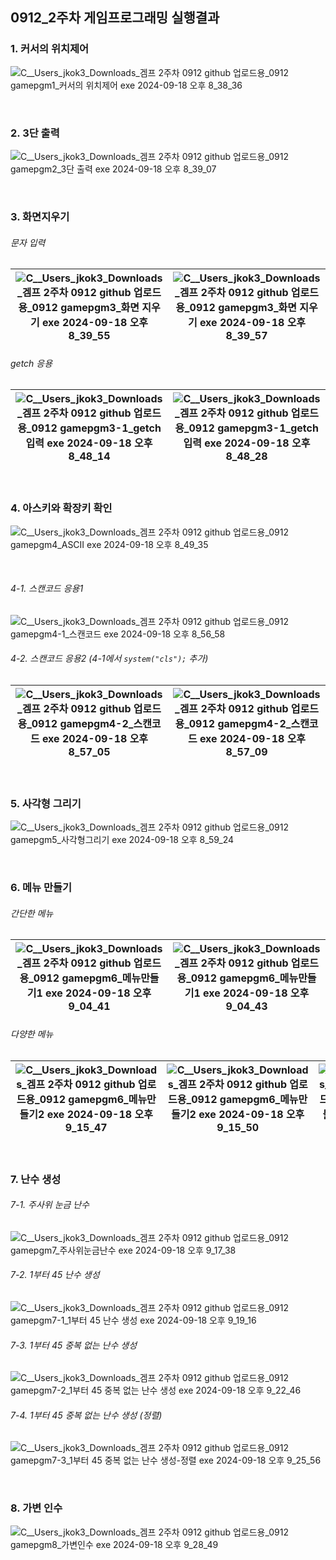 ## 0912_2주차 게임프로그래밍 실행결과

### 1. 커서의 위치제어

![C__Users_jkok3_Downloads_겜프 2주차 0912 github 업로드용_0912 gamepgm1_커서의 위치제어 exe 2024-09-18 오후 8_38_36](https://github.com/user-attachments/assets/b672d1af-afc7-4eb3-9787-890ff748f2be)

<br/>

### 2. 3단 출력

![C__Users_jkok3_Downloads_겜프 2주차 0912 github 업로드용_0912 gamepgm2_3단 출력 exe 2024-09-18 오후 8_39_07](https://github.com/user-attachments/assets/be1cf3d4-7771-4152-a830-fcb7511b4955)

<br/>

### 3. 화면지우기

###### 문자 입력

![C__Users_jkok3_Downloads_겜프 2주차 0912 github 업로드용_0912 gamepgm3_화면 지우기 exe 2024-09-18 오후 8_39_55](https://github.com/user-attachments/assets/9d2780c7-fbdd-470f-a9c9-eee56ab5f971) | ![C__Users_jkok3_Downloads_겜프 2주차 0912 github 업로드용_0912 gamepgm3_화면 지우기 exe 2024-09-18 오후 8_39_57](https://github.com/user-attachments/assets/8fd50fad-f03d-4a36-9e85-9e2f7ddf318f)
---|---|

###### getch 응용

![C__Users_jkok3_Downloads_겜프 2주차 0912 github 업로드용_0912 gamepgm3-1_getch 입력 exe 2024-09-18 오후 8_48_14](https://github.com/user-attachments/assets/64affa88-f331-4d92-a8d9-198ee7909b94) | ![C__Users_jkok3_Downloads_겜프 2주차 0912 github 업로드용_0912 gamepgm3-1_getch 입력 exe 2024-09-18 오후 8_48_28](https://github.com/user-attachments/assets/117555cf-dc8b-48ba-b95d-7737f0b90591)
---|---|

<br/>

### 4. 아스키와 확장키 확인

![C__Users_jkok3_Downloads_겜프 2주차 0912 github 업로드용_0912 gamepgm4_ASCII exe 2024-09-18 오후 8_49_35](https://github.com/user-attachments/assets/6a74fc79-d385-4846-802e-926433fb791e)

<br/>

###### 4-1. 스캔코드 응용1

![C__Users_jkok3_Downloads_겜프 2주차 0912 github 업로드용_0912 gamepgm4-1_스캔코드 exe 2024-09-18 오후 8_56_58](https://github.com/user-attachments/assets/591b2646-e627-4b45-9c17-229e9a5dae54)

###### 4-2. 스캔코드 응용2 (4-1에서 ` system("cls"); ` 추가)

![C__Users_jkok3_Downloads_겜프 2주차 0912 github 업로드용_0912 gamepgm4-2_스캔코드 exe 2024-09-18 오후 8_57_05](https://github.com/user-attachments/assets/34015d1d-2ae0-4d3a-9c93-c0af53a36970) | ![C__Users_jkok3_Downloads_겜프 2주차 0912 github 업로드용_0912 gamepgm4-2_스캔코드 exe 2024-09-18 오후 8_57_09](https://github.com/user-attachments/assets/4b1dd6b1-9f8b-4147-99c7-f422096858eb)
---|---|

<br/>

### 5. 사각형 그리기

![C__Users_jkok3_Downloads_겜프 2주차 0912 github 업로드용_0912 gamepgm5_사각형그리기 exe 2024-09-18 오후 8_59_24](https://github.com/user-attachments/assets/3d639e4b-6875-4130-b524-b6ae326a44e4)

<br/>

### 6. 메뉴 만들기

###### 간단한 메뉴

![C__Users_jkok3_Downloads_겜프 2주차 0912 github 업로드용_0912 gamepgm6_메뉴만들기1 exe 2024-09-18 오후 9_04_41](https://github.com/user-attachments/assets/feffdc3e-9fb6-4133-b6ea-729dd278679b) | ![C__Users_jkok3_Downloads_겜프 2주차 0912 github 업로드용_0912 gamepgm6_메뉴만들기1 exe 2024-09-18 오후 9_04_43](https://github.com/user-attachments/assets/26e81440-c2de-4cde-b12a-b2b72db550b3)
---|---|

###### 다양한 메뉴

![C__Users_jkok3_Downloads_겜프 2주차 0912 github 업로드용_0912 gamepgm6_메뉴만들기2 exe 2024-09-18 오후 9_15_47](https://github.com/user-attachments/assets/cea8c984-5e72-4b89-88e7-31dde7c5fd7a) | ![C__Users_jkok3_Downloads_겜프 2주차 0912 github 업로드용_0912 gamepgm6_메뉴만들기2 exe 2024-09-18 오후 9_15_50](https://github.com/user-attachments/assets/2fbbd756-4f65-452e-b828-63484942ed6d) | ![C__Users_jkok3_Downloads_겜프 2주차 0912 github 업로드용_0912 gamepgm6_메뉴만들기2 exe 2024-09-18 오후 9_15_53](https://github.com/user-attachments/assets/db4c3994-b30c-46b3-bb08-6eeb66de4fa8)
---|---|---|

<br/>

### 7. 난수 생성

###### 7-1. 주사위 눈금 난수

![C__Users_jkok3_Downloads_겜프 2주차 0912 github 업로드용_0912 gamepgm7_주사위눈금난수 exe 2024-09-18 오후 9_17_38](https://github.com/user-attachments/assets/505660a9-65f8-451c-9c8a-481132d98a14)

###### 7-2. 1부터 45 난수 생성

![C__Users_jkok3_Downloads_겜프 2주차 0912 github 업로드용_0912 gamepgm7-1_1부터 45 난수 생성 exe 2024-09-18 오후 9_19_16](https://github.com/user-attachments/assets/a2c75423-d3c1-4011-b31b-ec61690a68b5)

###### 7-3. 1부터 45 중복 없는 난수 생성

![C__Users_jkok3_Downloads_겜프 2주차 0912 github 업로드용_0912 gamepgm7-2_1부터 45 중복 없는 난수 생성 exe 2024-09-18 오후 9_22_46](https://github.com/user-attachments/assets/7b1004ce-1b27-4dae-80ef-5588957d7055)

###### 7-4. 1부터 45 중복 없는 난수 생성 (정렬)

![C__Users_jkok3_Downloads_겜프 2주차 0912 github 업로드용_0912 gamepgm7-3_1부터 45 중복 없는 난수 생성-정렬 exe 2024-09-18 오후 9_25_56](https://github.com/user-attachments/assets/250cb351-b33b-4b8b-bf8a-10528d1b8aa7)

<br/>

### 8. 가변 인수

![C__Users_jkok3_Downloads_겜프 2주차 0912 github 업로드용_0912 gamepgm8_가변인수 exe 2024-09-18 오후 9_28_49](https://github.com/user-attachments/assets/fd2ce22d-740d-44a4-ace0-f2841a5f6268)

